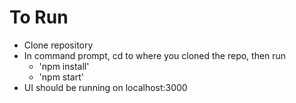 # To Run

- Clone repository
- In command prompt, cd to where you cloned the repo, then run
  - 'npm install'
  - 'npm start' 
- UI should be running on localhost:3000
